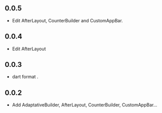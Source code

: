 ## 0.0.5

* Edit AfterLayout, CounterBuilder and CustomAppBar.

## 0.0.4

* Edit AfterLayout

## 0.0.3

* dart format .

## 0.0.2

* Add AdaptativeBuilder, AfterLayout, CounterBuilder, CustomAppBar...